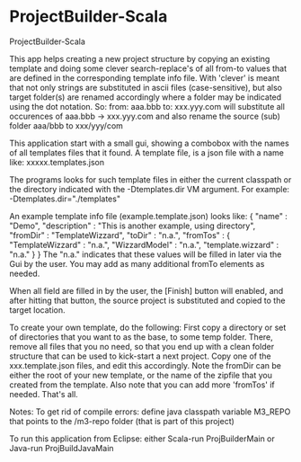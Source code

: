 ProjectBuilder-Scala
====================

ProjectBuilder-Scala


This app helps creating a new project structure by copying an existing template and doing some clever search-replace's 
of all from-to values that are defined in the corresponding template info file. 
With 'clever' is meant that not only strings are substituted in ascii files (case-sensitive), but also target folder(s) are renamed accordingly 
where a folder may be indicated using the dot notation. So:
from: aaa.bbb to: xxx.yyy.com will substitute all occurences of aaa.bbb -> xxx.yyy.com and also rename the source (sub) folder aaa/bbb to xxx/yyy/com

This application start with a small gui, showing a combobox with the names of all templates files that it found.
A template file, is a json file with a name like: 
xxxxx.templates.json

The programs looks for such template files in either the current classpath or the directory indicated  with the -Dtemplates.dir VM argument.
For example: -Dtemplates.dir="./templates"

An example template info file (example.template.json) looks like:
{
  "name"            : "Demo",
  "description"     : "This is another example, using directory",
  "fromDir"         : "TemplateWizzard",
  "toDir"           : "n.a.",
  "fromTos" : {
      "TemplateWizzard"  : "n.a.",
      "WizzardModel"     : "n.a.",
      "template.wizzard" : "n.a."
   }
}
The "n.a." indicates that these values will be filled in later via the Gui by the user.
You may add as many additional fromTo elements as needed.

When all field are filled in by the user, the [Finish] button will enabled, and after hitting that button, the source project is 
substituted and copied to the target location.

To create your own template, do the following:
First copy a directory or set of directories that you want to as the base, to some temp folder.
There, remove all files that you no need, so that you end up with a clean folder structure that can be used to kick-start a next project.
Copy one of the xxx.template.json files, and edit this accordingly. Note the fromDir can be either the root of your new template, 
or the name of the zipfile that you created from the template. Also note that you can add more 'fromTos' if needed.
That's all.

Notes:
To get rid of compile errors: 
define java classpath variable M3_REPO that points to the /m3-repo folder (that is part of this project)

To run this application from Eclipse:
either Scala-run ProjBuilderMain 
or Java-run ProjBuildJavaMain

